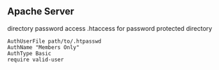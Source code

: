 ## Apache Server

directory password access 
.htaccess for password protected directory

    AuthUserFile path/to/.htpasswd
    AuthName "Members Only"
    AuthType Basic
    require valid-user